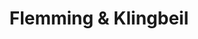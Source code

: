 ---
title: "Flemming & Klingbeil"
url: /berlin/flemming-und-klingbeil-boelschestrasse/
shop: Hörgeräte
---